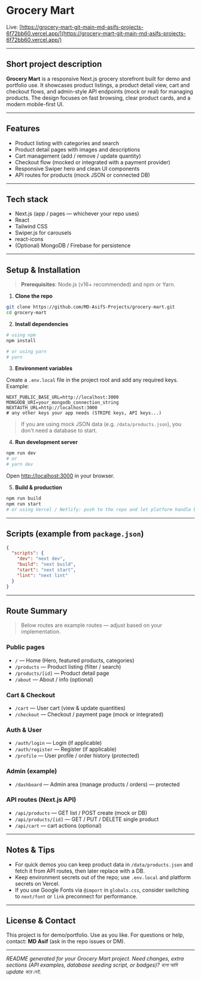 # Grocery Mart

Live: [https://grocery-mart-git-main-md-asifs-projects-6f72bb60.vercel.app/](https://grocery-mart-git-main-md-asifs-projects-6f72bb60.vercel.app/)

---

## Short project description

**Grocery Mart** is a responsive Next.js grocery storefront built for demo and portfolio use. It showcases product listings, a product detail view, cart and checkout flows, and admin-style API endpoints (mock or real) for managing products. The design focuses on fast browsing, clear product cards, and a modern mobile-first UI.

---

## Features

* Product listing with categories and search
* Product detail pages with images and descriptions
* Cart management (add / remove / update quantity)
* Checkout flow (mocked or integrated with a payment provider)
* Responsive Swiper hero and clean UI components
* API routes for products (mock JSON or connected DB)

---

## Tech stack

* Next.js (app / pages — whichever your repo uses)
* React
* Tailwind CSS
* Swiper.js for carousels
* react-icons
* (Optional) MongoDB / Firebase for persistence

---

## Setup & Installation

> **Prerequisites**: Node.js (v16+ recommended) and npm or Yarn.

1. **Clone the repo**

```bash
git clone https://github.com/MD-AsifS-Projects/grocery-mart.git
cd grocery-mart
```

2. **Install dependencies**

```bash
# using npm
npm install

# or using yarn
# yarn
```

3. **Environment variables**

Create a `.env.local` file in the project root and add any required keys. Example:

```
NEXT_PUBLIC_BASE_URL=http://localhost:3000
MONGODB_URI=your_mongodb_connection_string
NEXTAUTH_URL=http://localhost:3000
# any other keys your app needs (STRIPE keys, API keys...)
```

> If you are using mock JSON data (e.g. `/data/products.json`), you don't need a database to start.

4. **Run development server**

```bash
npm run dev
# or
# yarn dev
```

Open [http://localhost:3000](http://localhost:3000) in your browser.

5. **Build & production**

```bash
npm run build
npm run start
# or using Vercel / Netlify: push to the repo and let platform handle builds
```

---

## Scripts (example from `package.json`)

```json
{
  "scripts": {
    "dev": "next dev",
    "build": "next build",
    "start": "next start",
    "lint": "next lint"
  }
}
```

---

## Route Summary

> Below routes are example routes — adjust based on your implementation.

### Public pages

* `/` — Home (Hero, featured products, categories)
* `/products` — Product listing (filter / search)
* `/products/[id]` — Product detail page
* `/about` — About / info (optional)

### Cart & Checkout

* `/cart` — User cart (view & update quantities)
* `/checkout` — Checkout / payment page (mock or integrated)

### Auth & User

* `/auth/login` — Login (if applicable)
* `/auth/register` — Register (if applicable)
* `/profile` — User profile / order history (protected)

### Admin (example)

* `/dashboard` — Admin area (manage products / orders) — protected

### API routes (Next.js API)

* `/api/products` — GET list / POST create (mock or DB)
* `/api/products/[id]` — GET / PUT / DELETE single product
* `/api/cart` — cart actions (optional)

---

## Notes & Tips

* For quick demos you can keep product data in `/data/products.json` and fetch it from API routes, then later replace with a DB.
* Keep environment secrets out of the repo; use `.env.local` and platform secrets on Vercel.
* If you use Google Fonts via `@import` in `globals.css`, consider switching to `next/font` or `link` preconnect for performance.

---

## License & Contact

This project is for demo/portfolio. Use as you like. For questions or help, contact: **MD Asif** (ask in the repo issues or DM).

---

*README generated for your Grocery Mart project. Need changes, extra sections (API examples, database seeding script, or badges)? বলো আমি update করে দেই.*

